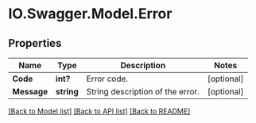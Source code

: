 # IO.Swagger.Model.Error
## Properties

Name | Type | Description | Notes
------------ | ------------- | ------------- | -------------
**Code** | **int?** | Error code. | [optional] 
**Message** | **string** | String description of the error. | [optional] 

[[Back to Model list]](../README.md#documentation-for-models) [[Back to API list]](../README.md#documentation-for-api-endpoints) [[Back to README]](../README.md)

